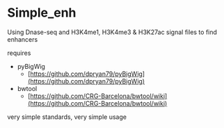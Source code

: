 # Simple_enh
Using Dnase-seq and H3K4me1, H3K4me3 & H3K27ac signal files to find enhancers

requires 
- pyBigWig
    - [https://github.com/dpryan79/pyBigWig](https://github.com/dpryan79/pyBigWig)
- bwtool
    - [https://github.com/CRG-Barcelona/bwtool/wiki](https://github.com/CRG-Barcelona/bwtool/wiki)

very simple standards, very simple usage
